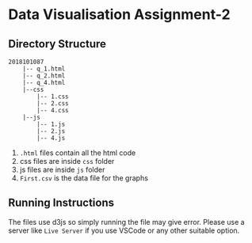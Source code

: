 # Data Visualisation Assignment-2

## Directory Structure
```
2018101087
    |-- q_1.html
    |-- q_2.html
    |-- q_4.html
    |--css
        |-- 1.css
        |-- 2.css
        |-- 4.css
    |--js
        |-- 1.js
        |-- 2.js
        |-- 4.js
```
1. ```.html``` files contain all the html code
2. css files are inside ```css``` folder
3. js files are inside ```js``` folder
4. ```First.csv``` is the data file for the graphs

## Running Instructions
The files use d3js so simply running the file may give error. Please use a server like ```Live Server``` if you use VSCode or any other suitable option.